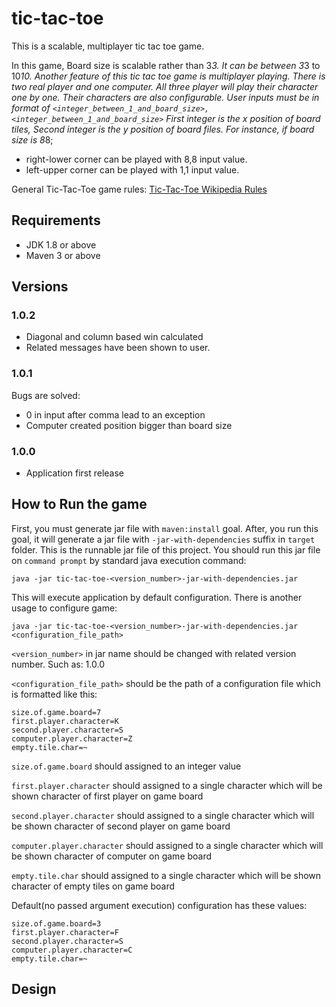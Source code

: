 # tic-tac-toe
This is a scalable, multiplayer tic tac toe game.

In this game, Board size is scalable rather than 3*3. It can be between 3*3 to 10*10.
Another feature of this tic tac toe game is multiplayer playing. There is two real player and one computer. All three player will play their character one by one. Their characters are also configurable.
User inputs must be in format of `<integer_between_1_and_board_size>,<integer_between_1_and_board_size>`
First integer is the x position of board tiles, Second integer is the y position of board files.
For instance, if board size is 8*8;
- right-lower corner can be played with 8,8 input value.
- left-upper corner can be played with 1,1 input value.

General Tic-Tac-Toe game rules: [Tic-Tac-Toe Wikipedia Rules](https://en.wikipedia.org/wiki/Tic-tac-toe)
## Requirements
- JDK 1.8 or above
- Maven 3 or above

## Versions
### 1.0.2
- Diagonal and column based win calculated
- Related messages have been shown to user.
### 1.0.1
Bugs are solved:
- 0 in input after comma lead to an exception
- Computer created position bigger than board size
### 1.0.0
- Application first release

## How to Run the game
First, you must generate jar file with `maven:install` goal. After, you run this goal, it will generate a jar file with `-jar-with-dependencies` suffix in `target` folder.
This is the runnable jar file of this project. You should run this jar file on `command prompt` by standard java execution command:

`java -jar tic-tac-toe-<version_number>-jar-with-dependencies.jar`

This will execute application by default configuration.
There is another usage to configure game:

`java -jar tic-tac-toe-<version_number>-jar-with-dependencies.jar <configuration_file_path>`

`<version_number>` in jar name should be changed with related version number. Such as: 1.0.0

`<configuration_file_path>` should be the path of a configuration file which is formatted like this:

```
size.of.game.board=7
first.player.character=K
second.player.character=S
computer.player.character=Z
empty.tile.char=~
```

`size.of.game.board` should assigned to an integer value

`first.player.character` should assigned to a single character which will be shown character of first player on game board
 
`second.player.character` should assigned to a single character which will be shown character of second player on game board
 
`computer.player.character` should assigned to a single character which will be shown character of computer on game board

`empty.tile.char` should assigned to a single character which will be shown character of empty tiles on game board

Default(no passed argument execution) configuration has these values:

```
size.of.game.board=3
first.player.character=F
second.player.character=S
computer.player.character=C
empty.tile.char=~
```

## Design